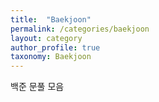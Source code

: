 ```yaml
---
title:  "Baekjoon"
permalink: /categories/baekjoon
layout: category
author_profile: true
taxonomy: Baekjoon
---
```


백준 문풀 모음